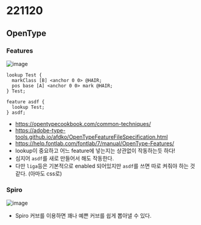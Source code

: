 # 221120
## OpenType
### Features
![image](https://user-images.githubusercontent.com/27040628/202890839-93324f02-3051-4831-93e1-b4ddbda85d03.png)
```fea
lookup Test {
  markClass [B] <anchor 0 0> @HAIR;
  pos base [A] <anchor 0 0> mark @HAIR;
} Test;

feature asdf {
  lookup Test;
} asdf;
```
- https://opentypecookbook.com/common-techniques/
- https://adobe-type-tools.github.io/afdko/OpenTypeFeatureFileSpecification.html
- https://help.fontlab.com/fontlab/7/manual/OpenType-Features/
- lookup이 중요하고 어느 feature에 넣는지는 상관없이 작동하는듯 하다!
- 심지어 `asdf`를 새로 만들어서 해도 작동한다.
- 다만 `liga`등은 기본적으로 enabled 되어있지만 `asdf`를 쓰면 따로 켜줘야 하는 것 같다. (아마도 css로)

### Spiro
![image](https://user-images.githubusercontent.com/27040628/202905504-3b665f52-8a6a-4456-b0d3-5acaab6209d2.png)
- Spiro 커브를 이용하면 꽤나 예쁜 커브를 쉽게 뽑아낼 수 있다.
